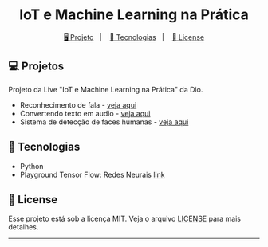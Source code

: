 <h1 align="center">
  IoT e Machine Learning na Prática
</h1>

<p align="center">
  <a href="#-projetos">🖥️ Projeto</a>&nbsp;&nbsp;&nbsp;|&nbsp;&nbsp;&nbsp;
  <a href="#-tecnologias">🚀 Tecnologias</a>&nbsp;&nbsp;&nbsp;|&nbsp;&nbsp;&nbsp;
  <a href="#-license">📝 License</a>
</p>

## 💻 Projetos

Projeto da Live "IoT e Machine Learning na Prática" da Dio.

- Reconhecimento de fala - [veja aqui](Reconhecimento-de-fala.ipynb)
- Convertendo texto em audio - [veja aqui](SpeechRecognition.ipynb)
- Sistema de detecção de faces humanas - [veja aqui](face_detection.ipynb)

## 🚀 Tecnologias

- Python
- Playground Tensor Flow: Redes Neurais [link](https://playground.tensorflow.org/)

## 📝 License

Esse projeto está sob a licença MIT. Veja o arquivo [LICENSE](LICENSE) para mais detalhes.

---
